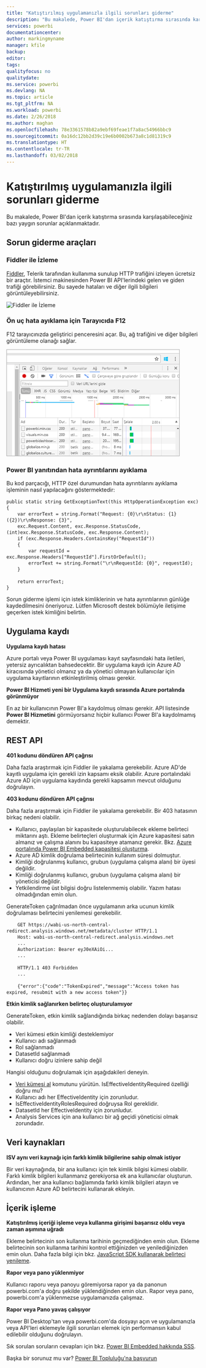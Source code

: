 ```yaml
---
title: "Katıştırılmış uygulamanızla ilgili sorunları giderme"
description: "Bu makalede, Power BI'dan içerik katıştırma sırasında karşılaşabileceğiniz bazı yaygın sorunlar açıklanmaktadır."
services: powerbi
documentationcenter: 
author: markingmyname
manager: kfile
backup: 
editor: 
tags: 
qualityfocus: no
qualitydate: 
ms.service: powerbi
ms.devlang: NA
ms.topic: article
ms.tgt_pltfrm: NA
ms.workload: powerbi
ms.date: 2/26/2018
ms.author: maghan
ms.openlocfilehash: 78e3361578b82a9ebf69feae1f7a8ac54966bbc9
ms.sourcegitcommit: 0a16dc12bb2d39c19e6b0002b673a8c1d81319c9
ms.translationtype: HT
ms.contentlocale: tr-TR
ms.lasthandoff: 03/02/2018
---
```

# <a name="troubleshooting-your-embedded-application"></a>Katıştırılmış uygulamanızla ilgili sorunları giderme

Bu makalede, Power BI'dan içerik katıştırma sırasında karşılaşabileceğiniz bazı yaygın sorunlar açıklanmaktadır.

## <a name="tools-for-troubleshooting"></a>Sorun giderme araçları

### <a name="fiddler-trace"></a>Fiddler ile İzleme

[Fiddler](http://www.telerik.com/fiddler), Telerik tarafından kullanıma sunulup HTTP trafiğini izleyen ücretsiz bir araçtır.  İstemci makinesinden Power BI API'lerindeki gelen ve giden trafiği görebilirsiniz. Bu sayede hataları ve diğer ilgili bilgileri görüntüleyebilirsiniz.

![Fiddler ile İzleme](../includes/media/gateway-onprem-tshoot-tools-include/fiddler.png)

### <a name="f12-in-browser-for-front-end-debugging"></a>Ön uç hata ayıklama için Tarayıcıda F12

F12 tarayıcınızda geliştirici penceresini açar. Bu, ağ trafiğini ve diğer bilgileri görüntüleme olanağı sağlar.

![F12 Tarayıcı hata ayıklama](media/embedded-troubleshoot/browser-f12.png)

### <a name="extracting-error-details-from-power-bi-response"></a>Power BI yanıtından hata ayrıntılarını ayıklama

Bu kod parçacığı, HTTP özel durumundan hata ayrıntılarını ayıklama işleminin nasıl yapılacağını göstermektedir:

```
public static string GetExceptionText(this HttpOperationException exc)
{
    var errorText = string.Format("Request: {0}\r\nStatus: {1} ({2})\r\nResponse: {3}",
    exc.Request.Content, exc.Response.StatusCode, (int)exc.Response.StatusCode, exc.Response.Content);
    if (exc.Response.Headers.ContainsKey("RequestId"))
    {
        var requestId = exc.Response.Headers["RequestId"].FirstOrDefault();
        errorText += string.Format("\r\nRequestId: {0}", requestId);
    }

    return errorText;
}
```
Sorun giderme işlemi için istek kimliklerinin ve hata ayrıntılarının günlüğe kaydedilmesini öneriyoruz.
Lütfen Microsoft destek bölümüyle iletişime geçerken istek kimliğini belirtin.

## <a name="app-registration"></a>Uygulama kaydı

**Uygulama kaydı hatası**

Azure portalı veya Power BI uygulaması kayıt sayfasındaki hata iletileri, yetersiz ayrıcalıktan bahsedecektir. Bir uygulama kaydı için Azure AD kiracısında yönetici olmanız ya da yönetici olmayan kullanıcılar için uygulama kayıtlarının etkinleştirilmiş olması gerekir.

**Power BI Hizmeti yeni bir Uygulama kaydı sırasında Azure portalında görünmüyor**

En az bir kullanıcının Power BI'a kaydolmuş olması gerekir. API listesinde **Power BI Hizmetini** görmüyorsanız hiçbir kullanıcı Power BI'a kaydolmamış demektir.

## <a name="rest-api"></a>REST API

**401 kodunu döndüren API çağrısı**

Daha fazla araştırmak için Fiddler ile yakalama gerekebilir. Azure AD'de kayıtlı uygulama için gerekli izin kapsamı eksik olabilir. Azure portalındaki Azure AD için uygulama kaydında gerekli kapsamın mevcut olduğunu doğrulayın.

**403 kodunu döndüren API çağrısı**

Daha fazla araştırmak için Fiddler ile yakalama gerekebilir. Bir 403 hatasının birkaç nedeni olabilir.

* Kullanıcı, paylaşılan bir kapasitede oluşturulabilecek ekleme belirteci miktarını aştı. Ekleme belirteçleri oluşturmak için Azure kapasitesi satın almanız ve çalışma alanını bu kapasiteye atamanız gerekir. Bkz. [Azure portalında Power BI Embedded kapasitesi oluşturma](https://docs.microsoft.com/en-us/azure/power-bi-embedded/create-capacity).
* Azure AD kimlik doğrulama belirtecinin kullanım süresi dolmuştur.
* Kimliği doğrulanmış kullanıcı, grubun (uygulama çalışma alanı) bir üyesi değildir.
* Kimliği doğrulanmış kullanıcı, grubun (uygulama çalışma alanı) bir yöneticisi değildir.
* Yetkilendirme üst bilgisi doğru listelenmemiş olabilir. Yazım hatası olmadığından emin olun.

GenerateToken çağrılmadan önce uygulamanın arka ucunun kimlik doğrulaması belirtecini yenilemesi gerekebilir.

```
    GET https://wabi-us-north-central-redirect.analysis.windows.net/metadata/cluster HTTP/1.1
    Host: wabi-us-north-central-redirect.analysis.windows.net
    ...
    Authorization: Bearer eyJ0eXAiOi...
    ...
 
    HTTP/1.1 403 Forbidden
    ...
     
    {"error":{"code":"TokenExpired","message":"Access token has expired, resubmit with a new access token"}}
```

**Etkin kimlik sağlanırken belirteç oluşturulamıyor**

GenerateToken, etkin kimlik sağlandığında birkaç nedenden dolayı başarısız olabilir.

* Veri kümesi etkin kimliği desteklemiyor
* Kullanıcı adı sağlanmadı
* Rol sağlanmadı
* DatasetId sağlanmadı
* Kullanıcı doğru izinlere sahip değil

Hangisi olduğunu doğrulamak için aşağıdakileri deneyin.

* [Veri kümesi al](https://msdn.microsoft.com/library/mt784653.aspx) komutunu yürütün. IsEffectiveIdentityRequired özelliği doğru mu?
* Kullanıcı adı her EffectiveIdentity için zorunludur.
* IsEffectiveIdentityRolesRequired doğruysa Rol gereklidir.
* DatasetId her EffectiveIdentity için zorunludur.
* Analysis Services için ana kullanıcı bir ağ geçidi yöneticisi olmak zorundadır.

## <a name="data-sources"></a>Veri kaynakları

**ISV aynı veri kaynağı için farklı kimlik bilgilerine sahip olmak istiyor**

Bir veri kaynağında, bir ana kullanıcı için tek kimlik bilgisi kümesi olabilir. Farklı kimlik bilgileri kullanmanız gerekiyorsa ek ana kullanıcılar oluşturun. Ardından, her ana kullanıcı bağlamında farklı kimlik bilgileri atayın ve kullanıcının Azure AD belirtecini kullanarak ekleyin.

## <a name="content-rendering"></a>İçerik işleme

**Katıştırılmış içeriği işleme veya kullanma girişimi başarısız oldu veya zaman aşımına uğradı**

Ekleme belirtecinin son kullanma tarihinin geçmediğinden emin olun. Ekleme belirtecinin son kullanma tarihini kontrol ettiğinizden ve yenilediğinizden emin olun. Daha fazla bilgi için bkz. [JavaScript SDK kullanarak belirteci yenileme](https://github.com/Microsoft/PowerBI-JavaScript/wiki/Refresh-token-using-JavaScript-SDK-example).

**Rapor veya pano yüklenmiyor**

Kullanıcı raporu veya panoyu göremiyorsa rapor ya da panonun powerbi.com'a doğru şekilde yüklendiğinden emin olun. Rapor veya pano, powerbi.com'a yüklenmezse uygulamanızda çalışmaz.

**Rapor veya Pano yavaş çalışıyor**

Power BI Desktop'tan veya powerbi.com'da dosyayı açın ve uygulamanızla veya API'leri eklemeyle ilgili sorunları elemek için performansın kabul edilebilir olduğunu doğrulayın.


Sık sorulan soruların cevapları için bkz. [Power BI Embedded hakkında SSS](embedded-faq.md).

Başka bir sorunuz mu var? [Power BI Topluluğu'na başvurun](http://community.powerbi.com/)
